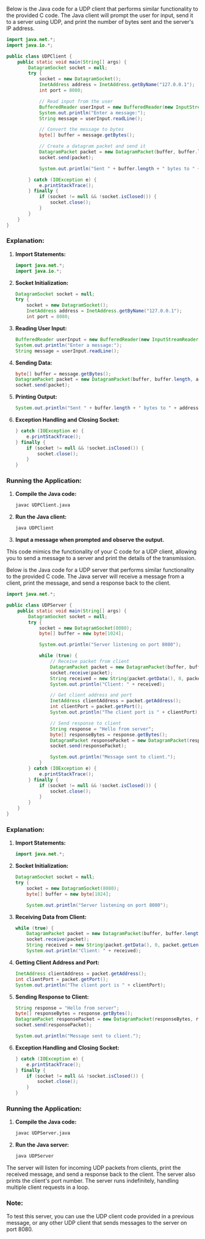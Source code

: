 Below is the Java code for a UDP client that performs similar functionality to the provided C code. The Java client will prompt the user for input, send it to a server using UDP, and print the number of bytes sent and the server's IP address.

```java
import java.net.*;
import java.io.*;

public class UDPClient {
    public static void main(String[] args) {
        DatagramSocket socket = null;
        try {
            socket = new DatagramSocket();
            InetAddress address = InetAddress.getByName("127.0.0.1");
            int port = 8080;

            // Read input from the user
            BufferedReader userInput = new BufferedReader(new InputStreamReader(System.in));
            System.out.println("Enter a message:");
            String message = userInput.readLine();

            // Convert the message to bytes
            byte[] buffer = message.getBytes();

            // Create a datagram packet and send it
            DatagramPacket packet = new DatagramPacket(buffer, buffer.length, address, port);
            socket.send(packet);

            System.out.println("Sent " + buffer.length + " bytes to " + address.getHostAddress());

        } catch (IOException e) {
            e.printStackTrace();
        } finally {
            if (socket != null && !socket.isClosed()) {
                socket.close();
            }
        }
    }
}
```

### Explanation:

1. **Import Statements:**
   ```java
   import java.net.*;
   import java.io.*;
   ```

2. **Socket Initialization:**
   ```java
   DatagramSocket socket = null;
   try {
       socket = new DatagramSocket();
       InetAddress address = InetAddress.getByName("127.0.0.1");
       int port = 8080;
   ```

3. **Reading User Input:**
   ```java
   BufferedReader userInput = new BufferedReader(new InputStreamReader(System.in));
   System.out.println("Enter a message:");
   String message = userInput.readLine();
   ```

4. **Sending Data:**
   ```java
   byte[] buffer = message.getBytes();
   DatagramPacket packet = new DatagramPacket(buffer, buffer.length, address, port);
   socket.send(packet);
   ```

5. **Printing Output:**
   ```java
   System.out.println("Sent " + buffer.length + " bytes to " + address.getHostAddress());
   ```

6. **Exception Handling and Closing Socket:**
   ```java
   } catch (IOException e) {
       e.printStackTrace();
   } finally {
       if (socket != null && !socket.isClosed()) {
           socket.close();
       }
   }
   ```

### Running the Application:
1. **Compile the Java code:**
   ```sh
   javac UDPClient.java
   ```

2. **Run the Java client:**
   ```sh
   java UDPClient
   ```

3. **Input a message when prompted and observe the output.**

This code mimics the functionality of your C code for a UDP client, allowing you to send a message to a server and print the details of the transmission.








Below is the Java code for a UDP server that performs similar functionality to the provided C code. The Java server will receive a message from a client, print the message, and send a response back to the client.

```java
import java.net.*;

public class UDPServer {
    public static void main(String[] args) {
        DatagramSocket socket = null;
        try {
            socket = new DatagramSocket(8080);
            byte[] buffer = new byte[1024];

            System.out.println("Server listening on port 8080");

            while (true) {
                // Receive packet from client
                DatagramPacket packet = new DatagramPacket(buffer, buffer.length);
                socket.receive(packet);
                String received = new String(packet.getData(), 0, packet.getLength());
                System.out.println("Client: " + received);

                // Get client address and port
                InetAddress clientAddress = packet.getAddress();
                int clientPort = packet.getPort();
                System.out.println("The client port is " + clientPort);

                // Send response to client
                String response = "Hello from server";
                byte[] responseBytes = response.getBytes();
                DatagramPacket responsePacket = new DatagramPacket(responseBytes, responseBytes.length, clientAddress, clientPort);
                socket.send(responsePacket);

                System.out.println("Message sent to client.");
            }
        } catch (IOException e) {
            e.printStackTrace();
        } finally {
            if (socket != null && !socket.isClosed()) {
                socket.close();
            }
        }
    }
}
```

### Explanation:

1. **Import Statements:**
   ```java
   import java.net.*;
   ```

2. **Socket Initialization:**
   ```java
   DatagramSocket socket = null;
   try {
       socket = new DatagramSocket(8080);
       byte[] buffer = new byte[1024];

       System.out.println("Server listening on port 8080");
   ```

3. **Receiving Data from Client:**
   ```java
   while (true) {
       DatagramPacket packet = new DatagramPacket(buffer, buffer.length);
       socket.receive(packet);
       String received = new String(packet.getData(), 0, packet.getLength());
       System.out.println("Client: " + received);
   ```

4. **Getting Client Address and Port:**
   ```java
   InetAddress clientAddress = packet.getAddress();
   int clientPort = packet.getPort();
   System.out.println("The client port is " + clientPort);
   ```

5. **Sending Response to Client:**
   ```java
   String response = "Hello from server";
   byte[] responseBytes = response.getBytes();
   DatagramPacket responsePacket = new DatagramPacket(responseBytes, responseBytes.length, clientAddress, clientPort);
   socket.send(responsePacket);

   System.out.println("Message sent to client.");
   ```

6. **Exception Handling and Closing Socket:**
   ```java
   } catch (IOException e) {
       e.printStackTrace();
   } finally {
       if (socket != null && !socket.isClosed()) {
           socket.close();
       }
   }
   ```

### Running the Application:
1. **Compile the Java code:**
   ```sh
   javac UDPServer.java
   ```

2. **Run the Java server:**
   ```sh
   java UDPServer
   ```

The server will listen for incoming UDP packets from clients, print the received message, and send a response back to the client. The server also prints the client's port number. The server runs indefinitely, handling multiple client requests in a loop.

### Note:
To test this server, you can use the UDP client code provided in a previous message, or any other UDP client that sends messages to the server on port 8080.

